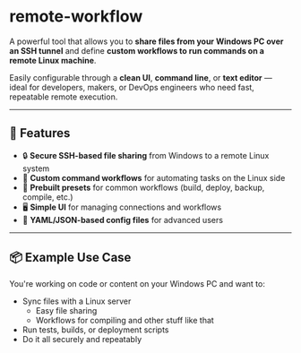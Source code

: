 # remote-workflow

A powerful tool that allows you to **share files from your Windows PC over an SSH tunnel** and define **custom workflows to run commands on a remote Linux machine**.

Easily configurable through a **clean UI**, **command line**, or **text editor** — ideal for developers, makers, or DevOps engineers who need fast, repeatable remote execution.

---

## 🚀 Features

- 🔒 **Secure SSH-based file sharing** from Windows to a remote Linux system
- 🧠 **Custom command workflows** for automating tasks on the Linux side
- 🧰 **Prebuilt presets** for common workflows (build, deploy, backup, compile, etc.)
- 🖥️ **Simple UI** for managing connections and workflows
- 📝 **YAML/JSON-based config files** for advanced users

---

## 📦 Example Use Case

You're working on code or content on your Windows PC and want to:

- Sync files with a Linux server
  - Easy file sharing
  - Workflows for compiling and other stuff like that
- Run tests, builds, or deployment scripts
- Do it all securely and repeatably
